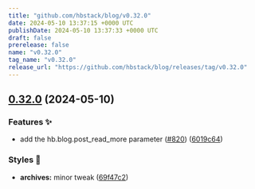 ```yaml
---
title: "github.com/hbstack/blog/v0.32.0"
date: 2024-05-10 13:37:15 +0000 UTC
publishDate: 2024-05-10 13:37:33 +0000 UTC
draft: false
prerelease: false
name: "v0.32.0"
tag_name: "v0.32.0"
release_url: "https://github.com/hbstack/blog/releases/tag/v0.32.0"
---
```


## [0.32.0](https://github.com/hbstack/blog/compare/v0.31.1...v0.32.0) (2024-05-10)


### Features ✨

* add the hb.blog.post_read_more parameter ([#820](https://github.com/hbstack/blog/issues/820)) ([6019c64](https://github.com/hbstack/blog/commit/6019c6449cf0240a3eeb5f523912a48d99b37be5))


### Styles 🎨

* **archives:** minor tweak ([69f47c2](https://github.com/hbstack/blog/commit/69f47c2b65f2a6415f2706c2388cd85fa52b641b))
